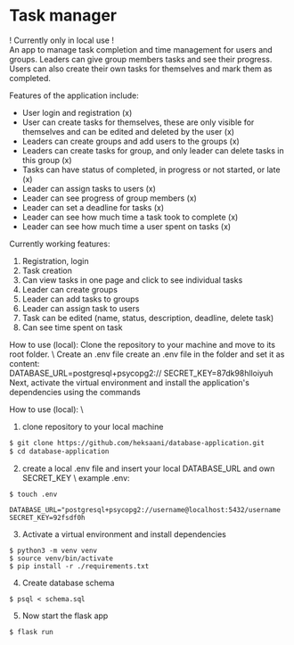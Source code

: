 # Task manager 
! Currently only in local use ! \
An app to manage task completion and time management for users and groups. Leaders can give group members tasks and see their progress. Users can also create their own tasks for themselves and mark them as completed. 

Features of the application include: 
- User login and registration (x)
- User can create tasks for themselves, these are only visible for themselves and can be edited and deleted by the user (x)
- Leaders can create groups and add users to the groups (x)
- Leaders can create tasks for group, and only leader can delete tasks in this group (x)
- Tasks can have status of completed, in progress or not started, or late (x)
- Leader can assign tasks to users (x)
- Leader can see progress of group members (x)
- Leader can set a deadline for tasks (x)
- Leader can see how much time a task took to complete (x)
- Leader can see how much time a user spent on tasks (x)

Currently working features:
1. Registration, login
2. Task creation
3. Can view tasks in one page and click to see individual tasks
5. Leader can create groups
6. Leader can add tasks to groups
7. Leader can assign task to users
8. Task can be edited (name, status, description, deadline, delete task)
9. Can see time spent on task 


How to use (local):
Clone the repository to your machine and move to its root folder. \ 
Create an .env file create an .env file in the folder and set it as content:\
DATABASE_URL=postgresql+psycopg2://
SECRET_KEY=87dk98hlloiyuh
Next, activate the virtual environment and install the application's dependencies using the commands

How to use (local): \
1. clone repository to your local machine
```bash
$ git clone https://github.com/heksaani/database-application.git
$ cd database-application
```
2. create a local .env file and insert your local DATABASE_URL and own SECRET_KEY \ 
   example .env:
```
$ touch .env
```
```
DATABASE_URL="postgresql+psycopg2://username@localhost:5432/username
SECRET_KEY=92fsdf0h
````
3. Activate a virtual environment and install dependencies
```
$ python3 -m venv venv
$ source venv/bin/activate
$ pip install -r ./requirements.txt
```
4. Create database schema
```
$ psql < schema.sql
```
5. Now start the flask app
```
$ flask run 
``` 

